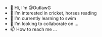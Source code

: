 - 👋 Hi, I’m @OutlawG
- 👀 I’m interested in cricket, horses reading
- 🌱 I’m currently learning to swim 
- 💞️ I’m looking to collaborate on ...
- 📫 How to reach me ...

<!---
OutlawG/OutlawG is a ✨ special ✨ repository because its `README.md` (this file) appears on your GitHub profile.
You can click the Preview link to take a look at your changes.
--->
